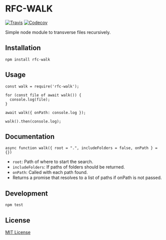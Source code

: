 # RFC-WALK

[![Travis](https://img.shields.io/travis/fcostarodrigo/rfc-walk.svg)](https://travis-ci.org/fcostarodrigo/rfc-walk)
[![Codecov](https://img.shields.io/codecov/c/github/codecov/example-python.svg)](https://codecov.io/gh/fcostarodrigo/rfc-walk/)

Simple node module to transverse files recursively.

## Installation

    npm install rfc-walk

## Usage

    const walk = require('rfc-walk');

    for (const file of await walk()) {
      console.log(file);
    }

    await walk({ onPath: console.log });

    walk().then(console.log);

## Documentation

    async function walk({ root = ".", includeFolders = false, onPath } = {})

* `root`: Path of where to start the search.
* `includeFolders`: If paths of folders should be returned.
* `onPath`: Called with each path found.
* Returns a promise that resolves to a list of paths if onPath is not passed.

## Development

    npm test

## License

[MIT License](http://www.opensource.org/licenses/mit-license.php)
